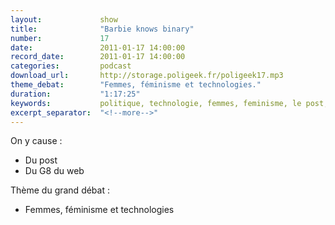 ```yaml
---
layout:             show
title:              "Barbie knows binary"
number:             17
date:               2011-01-17 14:00:00
record_date:        2011-01-17 14:00:00
categories:         podcast
download_url:       http://storage.poligeek.fr/poligeek17.mp3
theme_debat:        "Femmes, féminisme et technologies."
duration:           "1:17:25"
keywords:           politique, technologie, femmes, feminisme, le post, G8
excerpt_separator:  "<!--more-->"
---
```



On y cause :

- Du post
- Du G8 du web

Thème du grand débat :

- Femmes, féminisme et technologies
